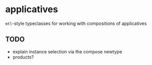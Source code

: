 applicatives
====

`mtl`-style typeclasses for working with compositions of applicatives

TODO
---

* explain instance selection via the compose newtype
* products?

